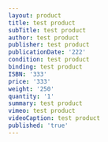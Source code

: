 ```yaml
---
layout: product
title: test product
subTitle: test product
author: test product
publisher: test product
publicationDate: '222'
condition: test product
binding: test product
ISBN: '333'
price: '333'
weight: '250'
quantity: '1'
summary: test product
vimeo: test product
videoCaption: test product
published: 'true'
---
```


